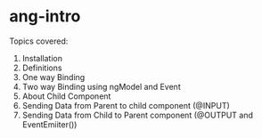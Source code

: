 # ang-intro

Topics covered:
1) Installation
2) Definitions
3) One way Binding
4) Two way Binding using ngModel and Event
5) About Child Component
6) Sending Data from Parent to child component (@INPUT)
7) Sending Data from Child to Parent component (@OUTPUT and EventEmiiter())
